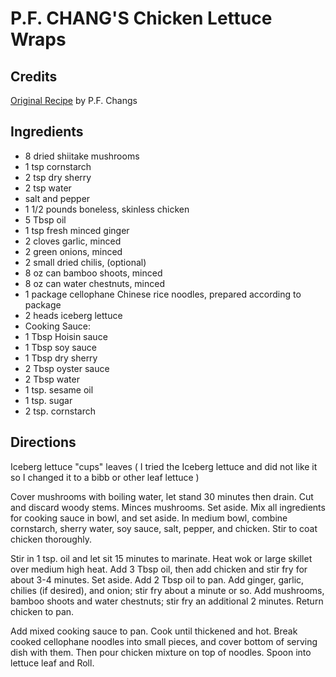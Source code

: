 # P.F. CHANG'S Chicken Lettuce Wraps 

<!-- BEGIN content -->

## Credits

[Original Recipe](http://pub19.ezboard.com/frobbiesrecipeboard42260reciperequests.showMessage?topicID=130.topic&index=1 "http://pub19.ezboard.com/frobbiesrecipeboard42260reciperequests.showMessage?topicID=130.topic&index=1") by P.F. Changs

## Ingredients

- 8 dried shiitake mushrooms
- 1 tsp cornstarch
- 2 tsp dry sherry
- 2 tsp water
- salt and pepper
- 1 1/2 pounds boneless, skinless chicken
- 5 Tbsp oil
- 1 tsp fresh minced ginger
- 2 cloves garlic, minced
- 2 green onions, minced
- 2 small dried chilis, (optional)
- 8 oz can bamboo shoots, minced
- 8 oz can water chestnuts, minced
- 1 package cellophane Chinese rice noodles, prepared according to package 
- 2 heads iceberg lettuce
- Cooking Sauce:
- 1 Tbsp Hoisin sauce
- 1 Tbsp soy sauce
- 1 Tbsp dry sherry
- 2 Tbsp oyster sauce
- 2 Tbsp water
- 1 tsp. sesame oil
- 1 tsp. sugar
- 2 tsp. cornstarch

## Directions

Iceberg lettuce "cups" leaves ( I tried the Iceberg lettuce and did not like it so I changed it to a bibb or other leaf lettuce )  
  
Cover mushrooms with boiling water, let stand 30 minutes then drain. Cut and discard woody stems. Minces mushrooms. Set aside. Mix all ingredients for cooking sauce in bowl, and set aside. In medium bowl, combine cornstarch, sherry water, soy sauce, salt, pepper, and chicken. Stir to coat chicken thoroughly.  
  
Stir in 1 tsp. oil and let sit 15 minutes to marinate. Heat wok or large skillet over medium high heat. Add 3 Tbsp oil, then add chicken and stir fry for about 3-4 minutes. Set aside. Add 2 Tbsp oil to pan. Add ginger, garlic, chilies (if desired), and onion; stir fry about a minute or so. Add mushrooms, bamboo shoots and water chestnuts; stir fry an additional 2 minutes. Return chicken to pan.  
  
Add mixed cooking sauce to pan. Cook until thickened and hot. Break cooked cellophane noodles into small pieces, and cover bottom of serving dish with them. Then pour chicken mixture on top of noodles. Spoon into lettuce leaf and Roll.

<!-- Saved in parser cache with key mudabon_recipe:pcache:idhash:1371-0!1!0!0!!en!2 and timestamp 20071118055702 --><!-- END content -->

